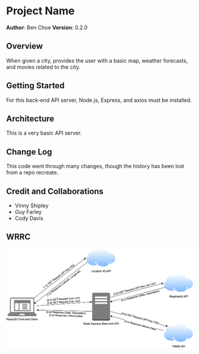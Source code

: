 # Project Name

**Author**: Ben Choe
**Version**: 0.2.0

## Overview
When given a city, provides the user with a basic map, weather forecasts, and movies related to the city.

## Getting Started
For this  back-end API server, Node.js, Express, and axios must be installed.

## Architecture
This is a very basic API server.

## Change Log
This code went through many changes, though the history has been lost from a repo recreate.

## Credit and Collaborations
- Vinny Shipley
- Guy Farley
- Cody Davis

## WRRC

![WRRC](./img/wrrc.png)
